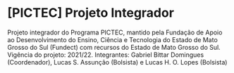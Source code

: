 # [PICTEC] Projeto Integrador
Projeto integrador do Programa PICTEC, mantido pela Fundação de Apoio ao Desenvolvimento do Ensino, Ciência e Tecnologia do Estado de Mato Grosso do Sul (Fundect) com recursos do Estado de Mato Grosso do Sul. Vigência do projeto: 2021/22. Integrantes: Gabriel Bittar Domingues (Coordenador), Lucas S. Assunção (Bolsista) e Lucas H. O. Lopes (Bolsista)
